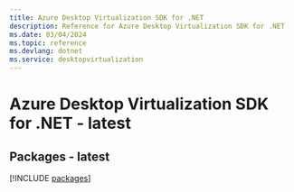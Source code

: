```yaml
---
title: Azure Desktop Virtualization SDK for .NET
description: Reference for Azure Desktop Virtualization SDK for .NET
ms.date: 03/04/2024
ms.topic: reference
ms.devlang: dotnet
ms.service: desktopvirtualization
---
```

# Azure Desktop Virtualization SDK for .NET - latest
## Packages - latest
[!INCLUDE [packages](desktop-virtualization-index.md)]